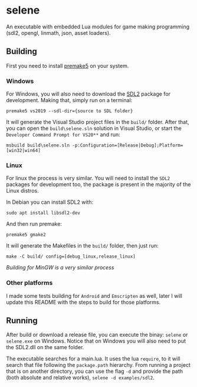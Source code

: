 # selene

An executable with embedded Lua modules for game making programming (sdl2, opengl, linmath, json, asset loaders).

## Building

First you need to install [premake5](https://premake.github.io/) on your system.

### Windows

For Windows, you will also need to download the [SDL2](https://libsdl.org/) package for development. Making that, simply run on a terminal:

```
premake5 vs2019 --sdl-dir={source to SDL folder}
```

It will generate the Visual Studio project files in the `build/` folder. After that, you can open the `build\selene.sln` solution in Visual Studio, or start the `Developer Command Prompt for VS20**` and run:

```
msbuild build\selene.sln -p:Configuration=[Release|Debug];Platform=[win32|win64]
```

### Linux

For linux the process is very similar. You will need to install the `SDL2` packages for development too, the package is present in the majority of the Linux distros.

In Debian you can install SDL2 with:

```
sudo apt install libsdl2-dev
```

And then run premake:

```
premake5 gmake2
```

It will generate the Makefiles in the `build/` folder, then just run:

```
make -C build/ config=[debug_linux,release_linux]
```

*Building for MinGW is a very similar process*

### Other platforms

I made some tests building for `Android` and `Emscripten` as well, later I will update this README with the steps to build for those platforms.

## Running

After build or download a release file, you can execute the binay: `selene` or `selene.exe` on Windows.
Notice that on Windows you will also need to put the SDL2.dll on the same folder.

The executable searches for a main.lua. It uses the lua `require`, to it will search that file following the `package.path` hierarchy.
From running a project that is on another directory, you can use the flag `-d` and provide the path (both absolute and relative works), `selene -d examples/sdl2`.
